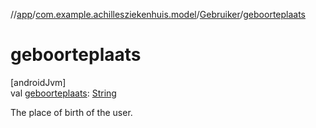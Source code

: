 //[app](../../../index.md)/[com.example.achillesziekenhuis.model](../index.md)/[Gebruiker](index.md)/[geboorteplaats](geboorteplaats.md)

# geboorteplaats

[androidJvm]\
val [geboorteplaats](geboorteplaats.md): [String](https://kotlinlang.org/api/latest/jvm/stdlib/kotlin/-string/index.html)

The place of birth of the user.
